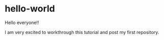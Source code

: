 # hello-world

Hello everyone!!

I am very excited to workthrough this tutorial and post my first repository.
